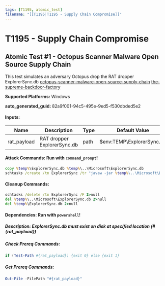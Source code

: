 ```yaml
---
tags: [T1195, atomic_test]
filename: "[[T1195|T1195 - Supply Chain Compromise]]"
---
```

# T1195 - Supply Chain Compromise

## Atomic Test #1 - Octopus Scanner Malware Open Source Supply Chain
This test simulates an adversary Octopus drop the RAT dropper ExplorerSync.db
[octopus-scanner-malware-open-source-supply-chain](https://securitylab.github.com/research/octopus-scanner-malware-open-source-supply-chain/)
[the-supreme-backdoor-factory](https://www.dfir.it/blog/2019/02/26/the-supreme-backdoor-factory/)

**Supported Platforms:** Windows


**auto_generated_guid:** 82a9f001-94c5-495e-9ed5-f530dbded5e2





#### Inputs:
| Name | Description | Type | Default Value |
|------|-------------|------|---------------|
| rat_payload | RAT dropper ExplorerSync.db | path | $env:TEMP&#92;ExplorerSync.db|


#### Attack Commands: Run with `command_prompt`! 


```cmd
copy %temp%\ExplorerSync.db %temp%\..\Microsoft\ExplorerSync.db
schtasks /create /tn ExplorerSync /tr "javaw -jar %temp%\..\Microsoft\ExplorerSync.db" /sc MINUTE /f
```

#### Cleanup Commands:
```cmd
schtasks /delete /tn ExplorerSync /F 2>null
del %temp%\..\Microsoft\ExplorerSync.db 2>null
del %temp%\ExplorerSync.db 2>null
```



#### Dependencies:  Run with `powershell`!
##### Description: ExplorerSync.db must exist on disk at specified location (#{rat_payload})
##### Check Prereq Commands:
```powershell
if (Test-Path #{rat_payload}) {exit 0} else {exit 1}
```
##### Get Prereq Commands:
```powershell
Out-File -FilePath "#{rat_payload}"
```




<br/>
